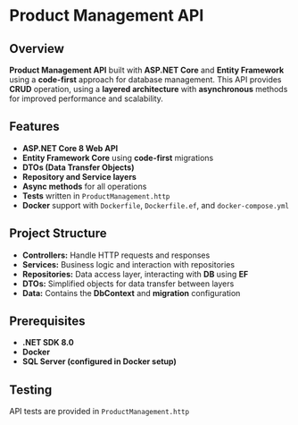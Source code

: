# Product Management API

## Overview
**Product Management API** built with **ASP.NET Core** and **Entity Framework** using a **code-first** approach for database management.
This API provides **CRUD** operation, using a **layered architecture** with **asynchronous** methods for improved performance and scalability.

## Features
- **ASP.NET Core 8 Web API**
- **Entity Framework Core** using **code-first** migrations
- **DTOs (Data Transfer Objects)**
- **Repository and Service layers**
- **Async methods** for all operations
- **Tests** written in `ProductManagement.http`
- **Docker** support with `Dockerfile`, `Dockerfile.ef`, and `docker-compose.yml`

## Project Structure
- **Controllers:** Handle HTTP requests and responses
- **Services:** Business logic and interaction with repositories
- **Repositories:** Data access layer, interacting with **DB** using **EF**
- **DTOs:** Simplified objects for data transfer between layers
- **Data:** Contains the **DbContext** and **migration** configuration

## Prerequisites
- **.NET SDK 8.0**
- **Docker**
- **SQL Server (configured in Docker setup)**

## Testing
API tests are provided in `ProductManagement.http`
